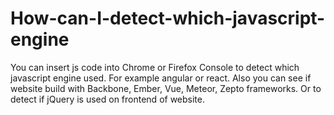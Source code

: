 # How-can-I-detect-which-javascript-engine
You can insert js code into Chrome or Firefox Console to detect which javascript engine used. For example angular or react.  Also you can see if website build with Backbone, Ember, Vue, Meteor, Zepto frameworks. Or to detect if jQuery is used on frontend of website.
